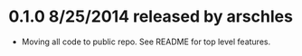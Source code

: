# 0.1.0 8/25/2014 released by arschles
* Moving all code to public repo. See README for top level features.
